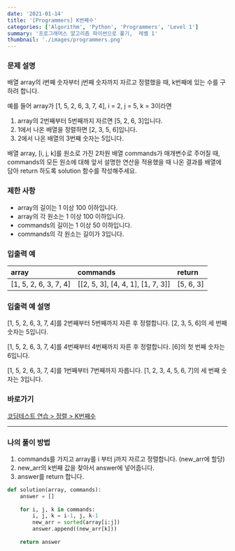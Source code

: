 ```yaml
---
date: '2021-01-14'
title: '[Programmers] K번째수'
categories: ['Algorithm', 'Python', 'Programmers', 'Level 1']
summary: '프로그래머스 알고리즘 파이썬으로 풀기,  레벨 1'
thumbnail: './images/programmers.png'
---
```


### 문제 설명

배열 array의 i번째 숫자부터 j번째 숫자까지 자르고 정렬했을 때, k번째에 있는 수를 구하려 합니다.

예를 들어 array가 [1, 5, 2, 6, 3, 7, 4], i = 2, j = 5, k = 3이라면

1. array의 2번째부터 5번째까지 자르면 [5, 2, 6, 3]입니다.
2. 1에서 나온 배열을 정렬하면 [2, 3, 5, 6]입니다.
3. 2에서 나온 배열의 3번째 숫자는 5입니다.

배열 array, [i, j, k]를 원소로 가진 2차원 배열 commands가 매개변수로 주어질 때, commands의 모든 원소에 대해 앞서 설명한 연산을 적용했을 때 나온 결과를 배열에 담아 return 하도록 solution 함수를 작성해주세요.

### 제한 사항

- array의 길이는 1 이상 100 이하입니다.
- array의 각 원소는 1 이상 100 이하입니다.
- commands의 길이는 1 이상 50 이하입니다.
- commands의 각 원소는 길이가 3입니다.


### 입출력 예

| array                 | commands                          | return    |
| :-------------------- | :-------------------------------- | :-------- |
| [1, 5, 2, 6, 3, 7, 4] | [[2, 5, 3], [4, 4, 1], [1, 7, 3]] | [5, 6, 3] |

### 입출력 예 설명

[1, 5, 2, 6, 3, 7, 4]를 2번째부터 5번째까지 자른 후 정렬합니다. [2, 3, 5, 6]의 세 번째 숫자는 5입니다.

[1, 5, 2, 6, 3, 7, 4]를 4번째부터 4번째까지 자른 후 정렬합니다. [6]의 첫 번째 숫자는 6입니다.

[1, 5, 2, 6, 3, 7, 4]를 1번째부터 7번째까지 자릅니다. [1, 2, 3, 4, 5, 6, 7]의 세 번째 숫자는 3입니다.

### 바로가기

[코딩테스트 연습 > 정렬 > K번째수](<https://programmers.co.kr/learn/courses/30/lessons/42748?language=python3>)

---

### 나의 풀이 방법

1. commands를 가지고 array를 i 부터 j까지 자르고 정렬합니다. (new_arr에 할당)
2. new_arr의 k번째 값을 찾아서 answer에 넣어줍니다.
3. answer를 return 합니다.

``` python
def solution(array, commands):
    answer = []
    
    for i, j, k in commands:
        i, j, k = i-1, j, k-1
        new_arr = sorted(array[i:j])
        answer.append((new_arr[k]))
        
    return answer
```